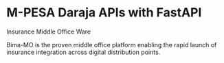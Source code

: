 # M-PESA Daraja APIs with FastAPI
Insurance Middle Office Ware

Bima-MO is the proven middle office platform enabling the rapid launch of insurance integration across digital distribution points.
